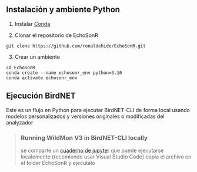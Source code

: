 ## Instalación y ambiente Python
<div>

1. Instalar [Conda](http://conda.io/)

2. Clonar el repositorio de EchoSonR
```shell
git clone https://github.com/ronaldehido/EchoSonR.git
```

3. Crear un ambiente
```shell
cd EchoSonR
conda create --name echosonr_env python=3.10
conda activate echosonr_env
```

## Ejecución BirdNET
Este es un flujo en Python para ejecutar BirdNET-CLI de forma local usando modelos personalizados y versiones originales o modificadas del analyzador
>### Running WildMon V3 in BirdNET-CLI locally
>se comparte un [cuaderno de jupyter](https://github.com/ronaldehido/EchoSonR/blob/main/BirdNET_running/Wildmon_runs/inferBirdNET-CLI_locals-V3.ipynb) que puede ejecutarse localemente (recomiendo usar Visual Studio Code)
>copia el archivo en el folder EchoSonR y ejecutalo